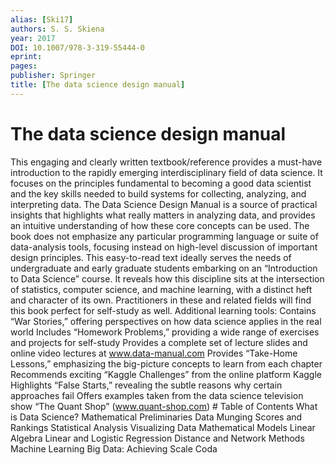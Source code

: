 ```yaml
---
alias: [Ski17]
authors: S. S. Skiena
year: 2017
DOI: 10.1007/978-3-319-55444-0
eprint: 
pages: 
publisher: Springer
title: [The data science design manual]
---
```


# The data science design manual

This engaging and clearly written textbook/reference provides a must-have introduction to the rapidly emerging interdisciplinary field of data science. It focuses on the principles fundamental to becoming a good data scientist and the key skills needed to build systems for collecting, analyzing, and interpreting data. The Data Science Design Manual is a source of practical insights that highlights what really matters in analyzing data, and provides an intuitive understanding of how these core concepts can be used. The book does not emphasize any particular programming language or suite of data-analysis tools, focusing instead on high-level discussion of important design principles. This easy-to-read text ideally serves the needs of undergraduate and early graduate students embarking on an “Introduction to Data Science” course. It reveals how this discipline sits at the intersection of statistics, computer science, and machine learning, with a distinct heft and character of its own. Practitioners in these and related fields will find this book perfect for self-study as well. Additional learning tools: Contains “War Stories,” offering perspectives on how data science applies in the real world Includes “Homework Problems,” providing a wide range of exercises and projects for self-study Provides a complete set of lecture slides and online video lectures at www.data-manual.com Provides “Take-Home Lessons,” emphasizing the big-picture concepts to learn from each chapter Recommends exciting “Kaggle Challenges” from the online platform Kaggle Highlights “False Starts,” revealing the subtle reasons why certain approaches fail Offers examples taken from the data science television show “The Quant Shop” (www.quant-shop.com) # Table of Contents What is Data Science? Mathematical Preliminaries Data Munging Scores and Rankings Statistical Analysis Visualizing Data Mathematical Models Linear Algebra Linear and Logistic Regression Distance and Network Methods Machine Learning Big Data: Achieving Scale Coda

